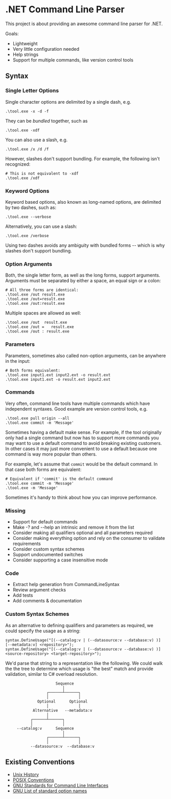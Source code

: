 # .NET Command Line Parser

This project is about providing an awesome command line parser for .NET.

Goals:

 - Lightweight
 - Very little configuration needed
 - Help strings
 - Support for multiple commands, like version control tools

## Syntax

### Single Letter Options

Single character options are delimited by a single dash, e.g.

    .\tool.exe -x -d -f

They can be *bundled* together, such as

    .\tool.exe -xdf

You can also use a slash, e.g.

    .\tool.exe /x /d /f

However, slashes don't support bundling. For example, the following isn't
recognized:

    # This is not equivalent to -xdf
    .\tool.exe /xdf

### Keyword Options

Keyword based options, also known as long-named options, are delimited by two
dashes, such as:

    .\tool.exe --verbose

Alternatively, you can use a slash:

    .\tool.exe /verbose

Using two dashes avoids any ambiguity with bundled forms -- which is why
slashes don't support bundling.

### Option Arguments

Both, the single letter form, as well as the long forms, support arguments.
Arguments must be separated by either a space, an equal sign or a colon:

    # All three forms are identical:
    .\tool.exe /out result.exe
    .\tool.exe /out=result.exe
    .\tool.exe /out:result.exe

Multiple spaces are allowed as well:

    .\tool.exe /out  result.exe
    .\tool.exe /out =   result.exe
    .\tool.exe /out : result.exe

### Parameters

Parameters, sometimes also called non-option arguments, can be anywhere in the
input:

    # Both forms equivalent:
    .\tool.exe input1.ext input2.ext -o result.ext
    .\tool.exe input1.ext -o result.ext input2.ext

### Commands

Very often, command line tools have multiple commands which have independent
syntaxes. Good example are version control tools, e.g.

    .\tool.exe pull origin --all
    .\tool.exe commit -m 'Message'

Sometimes having a default make sense. For example, if the tool originally only
had a single command but now has to support more commands you may want to use
a default command to avoid breaking existing customers. In other cases it may
just more convenient to use a default because one command is way more popular
than others.

For example, let's assume that `commit` would be the default command. In that
case both forms are equivalent:

    # Equivalent if 'commit' is the default command
    .\tool.exe commit -m 'Message'
    .\tool.exe -m 'Message'

Sometimes it's handy to think about how you can improve performance.

### Missing

- Support for default commands
- Make -? and --help an intrinsic and remove it from the list
- Consider making all qualifiers optional and all parameters required
- Consider making everything option and rely on the consumer to validate
  requirements
- Consider custom syntax schemes
- Support undocumented switches
- Consider supporting a case insensitive mode

### Code

- Extract help generation from CommandLineSyntax
- Review argument checks
- Add tests
- Add comments & documentation

### Custom Syntax Schemes

As an alternative to defining qualifiers and parameters as required, we could
specify the usage as a string:

    syntax.DefineUsage("[(--catalog:v | (--datasource:v --database:v) )] [--metadata:v] <repository>");
    syntax.DefineUsage("[(--catalog:v | (--datasource:v --database:v) )] <source-repository> <target-repository>");

We'd parse that string to a representation like the following. We could walk the
the tree to determine which usage is "the best" match and provide validation,
similar to C# overload resolution.

                          Sequence
                             │
                      ┌──────┴──────┐
                      │             │
                  Optional      Optional
                      │             │
                Alternative   --metadata:v
                      │
               ┌──────┴──────┐
               │             │
         --catalog:v      Sequence
                             │
                      ┌──────┴──────┐
                      │             │
               --datasource:v  --database:v

## Existing Conventions

* [Unix History][Unix-History]
* [POSIX Conventions][POSIX-Conventions]
* [GNU Standards for Command Line Interfaces][GNU]
* [GNU List of standard option names][GNU-Options]

[Unix-History]: http://catb.org/~esr/writings/taoup/html/ch10s05.html
[POSIX-Conventions]: http://www.cs.unicam.it/piergallini/home/materiale/gc/java/essential/attributes/_posix.html
[GNU]: http://www.gnu.org/prep/standards/html_node/Command_002dLine-Interfaces.html
[GNU-Options]: http://www.gnu.org/prep/standards/html_node/Option-Table.html#Option-Table
